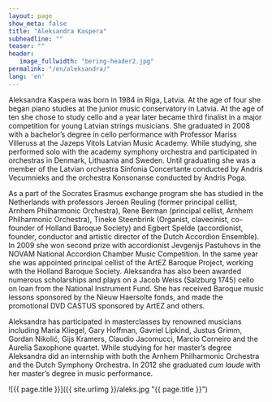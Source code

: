 ```yaml
---
layout: page
show_meta: false
title: "Aleksandra Kaspera"
subheadline: ""
teaser: ""
header:
   image_fullwidth: "bering-header2.jpg"
permalink: "/en/aleksandra/"
lang: 'en'
---
```


Aleksandra Kaspera was born in 1984 in Riga, Latvia. At the age of four she began piano studies at the junior music conservatory in Latvia. At the age of ten she chose to study cello and a year later became third finalist in a major competition for young Latvian strings musicians. She graduated in 2008 with a bachelor’s degree in cello performance with Professor Mariss Villeruss at the Jazeps Vitols Latvian Music Academy. While studying, she performed solo with the academy symphony orchestra and participated in orchestras in Denmark, Lithuania and Sweden. Until graduating she was a member of the Latvian orchestra Sinfonia Concertante conducted by Andris Vecumnieks and the orchestra Konsonanse conducted by Andris Poga.

As a part of the Socrates Erasmus exchange program she has studied in the Netherlands with professors Jeroen Reuling (former principal cellist, Arnhem Philharmonic Orchestra), Rene Berman (principal cellist, Arnhem Philharmonic Orchestra), Tineke Steenbrink (Organist, clavecinist, co-founder of Holland Baroque Society) and Egbert Spelde (accordionist, founder, conductor and artistic director of the Dutch Accordion Ensemble). In 2009 she won second prize with accordionist Jevgenijs Pastuhovs in the NOVAM National Accordion Chamber Music Competition. In the same year she was appointed principal cellist of the ArtEZ Baroque Project, working with the Holland Baroque Society. Aleksandra has also been awarded numerous scholarships and plays on a Jacob Weiss (Salzburg 1745) cello on loan from the National Instrument Fund. She has received Baroque music lessons sponsored by the Nieuw Haersolte fonds, and made the promotional DVD CASTUS sponsored by ArtEZ and others.

Aleksandra has participated in masterclasses by renowned musicians including Maria Kliegel, Gary Hoffman, Gavriel Lipkind, Justus Grimm, Gordan Nikolić, Gijs Kramers, Claudio Jacomucci, Marcio Corneiro and the Aurelia Saxophone quartet. While studying for her master’s degree Aleksandra did an internship with both the Arnhem Philharmonic Orchestra and the Dutch Symphony Orchestra. In 2012 she graduated *cum laude* with her master’s degree in music performance.

![{{ page.title }}]({{ site.urlimg }}/aleks.jpg "{{ page.title }}")
